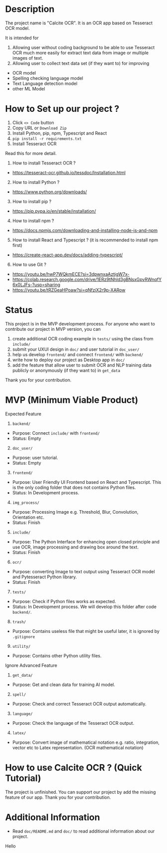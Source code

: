 # Description

The project name is "Calcite OCR". It is an OCR app based on Tesseract OCR model.

It is intended for 
1.	Allowing user without coding background to be able to use Tesseract OCR much more easily for extract text data from image or multiple images of text.
2.	Allowing user to collect text data set (if they want to) for improving
-	OCR model
-	Spelling checking language model
-	Text Language detection model
-   other ML Model

# How to Set up our project ?

1.  Click `<> Code` button
2.  Copy URL or `Download Zip`
3.  Install Python, pip, npm, Typescript and React
4.  `pip install -r requirements.txt`
5.  Install Tesseract OCR

Read this for more detail.
1.  How to install Tesseract OCR ?
-   https://tesseract-ocr.github.io/tessdoc/Installation.html
2.  How to install Python ?
-   https://www.python.org/downloads/
3.  How to install pip ?
-   https://pip.pypa.io/en/stable/installation/
4.  How to install npm ?
-   https://docs.npmjs.com/downloading-and-installing-node-js-and-npm
5.  How to install React and Typescript ? (it is recommended to install npm first)
-   https://create-react-app.dev/docs/adding-typescript/
6.  How to use Git ?
-   https://youtu.be/hwP7WQkmECE?si=3dpwnxaAztigW7x-
-   https://colab.research.google.com/drive/1ERz9tNhId3gBNsxGpvRWnqfY6x0LJFs-?usp=sharing
-   https://youtu.be/tRZGeaHPoaw?si=qNfziX2r9p-XARow

# Status

This project is in the MVP development process. For anyone who want to contribute our project in MVP version, you can
1.  create additional OCR coding example in `tests/` using the class from `include/`
2.  submit your UXUI design in `doc/` and user tutorial in `doc_user/`
3.  help us develop `frontend/` and connect `frontend/` with `backend/`
4.  write how to deploy our project as Desktop app in `doc/`
5.  add the feature that allow user to submit OCR and NLP training data publicly or anonymously (if they want to) in `get_data`

Thank you for your contribution.

# MVP (Minimum Viable Product)

Expected Feature
1.  `backend/`
-	Purpose: Connect `include/` with `frontend/`
-   Status: Empty
2.  `doc_user/`
-	Purpose: user tutorial.
-   Status: Empty
3.	`frontend/`
-	Purpose: User Friendly UI Frontend based on React and Typescript. This is the only coding folder that does not contains Python files.
-   Status: In Development process.
4.	`img_process/`
-	Purpose: Processing Image e.g. Threshold, Blur, Convolution, Orientation etc.
-   Status: Finish
5.  `include/`
-	Purpose: The Python Interface for enhancing open closed principle and use OCR, image processing and drawing box around the text.
-   Status: Finish
6.	`ocr/`
-	Purpose: converting Image to text output using Tesseract OCR model and Pytesseract Python library.
-   Status: Finish
7.  `tests/`
-	Purpose: Check if Python files works as expected.
-   Status: In Development process. We will develop this folder after code `backend/`.
8.  `trash/`
-	Purpose: Contains useless file that might be useful later, it is ignored by `.gitignore`
9.  `utility/`
-	Purpose: Contains other Python utility files.

Ignore Advanced Feature
1.	`get_data/`
-	Purpose: Get and clean data for training AI model.
2.	`spell/`
-	Purpose: Check and correct Tesseract OCR output automatically.
3.	`language/`
-	Purpose: Check the language of the Tesseract OCR output.
4.	`latex/`
-	Purpose: Convert image of mathematical notation e.g. ratio, integration, vector etc to Latex representation. (OCR mathematical notation)

# How to use Calcite OCR ? (Quick Tutorial)

The project is unfinished. You can support our project by add the missing feature of our app.
Thank you for your contribution.

# Additional Information

-	Read `doc/README.md` and `doc/` to read additional information about our project.

Hello